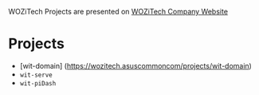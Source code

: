 <!-- TITLE: Projects -->

WOZiTech Projects are presented on [WOZiTech Company Website](http://www.wozitech-ltd.co.uk/projects.html)
# Projects
* [wit-domain] (https://wozitech.asuscommoncom/projects/wit-domain)
* `wit-serve`
* `wit-piDash`